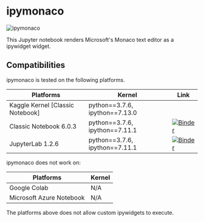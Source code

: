 # ipymonaco

![ipymonaco](~@assets/img/ipymonaco.png)

This Jupyter notebook renders Microsoft's Monaco text editor as a ipywidget widget.

## Compatibilities
ipymonaco is tested on the following platforms.

| Platforms                         | Kernel                         | Link                                                         |
| --------------------------------- | ------------------------------ | ------------------------------------------------------------ |
| Kaggle Kernel [Classic Notebook] | python==3.7.6, ipython==7.13.0 |                                                              |
| Classic Notebook 6.0.3            | python==3.7.6, ipython==7.11.1 | [![Binder](https://mybinder.org/badge_logo.svg)](https://mybinder.org/v2/gh/sodennis/ipymonaco/master?filepath=docs%2Fnotebook%2Fipymonaco.ipynb) |
| JupyterLab 1.2.6                  | python==3.7.6, ipython==7.11.1 | [![Binder](https://mybinder.org/badge_logo.svg)](https://mybinder.org/v2/gh/sodennis/ipymonaco/master?filepath=docs%2Fnotebook%2Fipymonaco.ipynb) |

ipymonaco does not work on:

| Platforms                | Kernel |
| ------------------------ | ------ |
| Google Colab             | N/A    |
| Microsoft Azure Notebook | N/A    |

The platforms above does not allow custom ipywidgets to execute.
